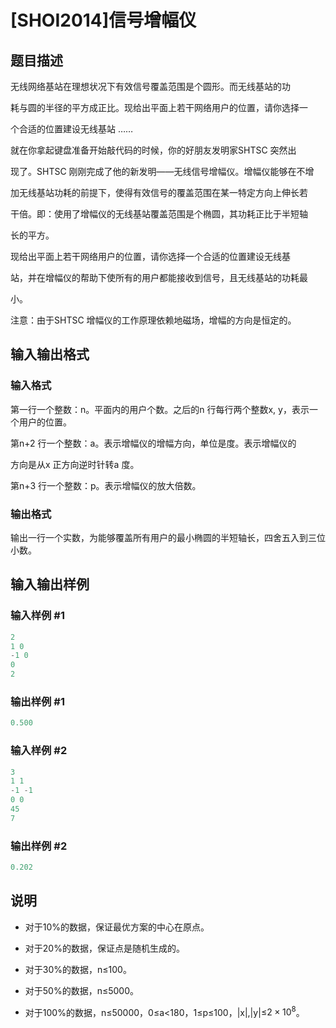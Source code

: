# [SHOI2014]信号增幅仪

## 题目描述

无线网络基站在理想状况下有效信号覆盖范围是个圆形。而无线基站的功

耗与圆的半径的平方成正比。现给出平面上若干网络用户的位置，请你选择一

个合适的位置建设无线基站 ……

就在你拿起键盘准备开始敲代码的时候，你的好朋友发明家SHTSC 突然出

现了。SHTSC 刚刚完成了他的新发明——无线信号增幅仪。增幅仪能够在不增

加无线基站功耗的前提下，使得有效信号的覆盖范围在某一特定方向上伸长若

干倍。即：使用了增幅仪的无线基站覆盖范围是个椭圆，其功耗正比于半短轴

长的平方。

现给出平面上若干网络用户的位置，请你选择一个合适的位置建设无线基

站，并在增幅仪的帮助下使所有的用户都能接收到信号，且无线基站的功耗最

小。

注意：由于SHTSC 增幅仪的工作原理依赖地磁场，增幅的方向是恒定的。

## 输入输出格式

### 输入格式

第一行一个整数：n。平面内的用户个数。之后的n 行每行两个整数x, y，表示一个用户的位置。

第n+2 行一个整数：a。表示增幅仪的增幅方向，单位是度。表示增幅仪的

方向是从x 正方向逆时针转a 度。

第n+3 行一个整数：p。表示增幅仪的放大倍数。

### 输出格式

输出一行一个实数，为能够覆盖所有用户的最小椭圆的半短轴长，四舍五入到三位小数。

## 输入输出样例

### 输入样例 #1

```cpp
2
1 0
-1 0
0
2
```


### 输出样例 #1

```cpp
0.500
```


### 输入样例 #2

```cpp
3
1 1
-1 -1
0 0
45
7
```


### 输出样例 #2

```cpp
0.202
```


## 说明

- 对于10%的数据，保证最优方案的中心在原点。

- 对于20%的数据，保证点是随机生成的。

- 对于30%的数据，n≤100。

- 对于50%的数据，n≤5000。

- 对于100%的数据，n≤50000，0≤a<180，1≤p≤100，|x|,|y|≤$2×10^8$。

